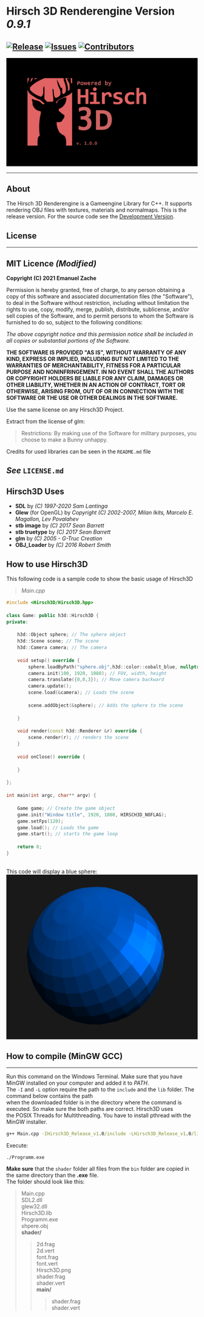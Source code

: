 # Hirsch 3D Renderengine Version *0.9.1*
[![Release](https://img.shields.io/github/tag/hackfleisch1337/Hirsch3D_Release_v1.0.svg)](https://github.com/hackfleisch1337/Hirsch3D_Release_v1.0/tags)
[![Issues](https://img.shields.io/github/issues/hackfleisch1337/Hirsch3D_Release_v1.0.svg)](https://github.com/hackfleisch1337/Hirsch3D_Release_v1.0/issues)
[![Contributors](https://img.shields.io/github/contributors/hackfleisch1337/Hirsch3D_Release_v1.0.svg)](https://github.com/hackfleisch1337/Hirsch3D_Release_v1.0/graphs/contributors)
---
![Hirsch3D.png](md/Hirsch3D.png)

---
## About
The Hirsch 3D Renderengine is a Gameengine Library for C++.
It supports rendering OBJ files with textures, materials and normalmaps.
This is the release version. For the source code see the [Development Version](https://github.com/hackfleisch1337/Hirsch3D_Develop_Version).
## License
---
## MIT Licence *(Modified)*

**Copyright (C) 2021 Emanuel Zache**

Permission is hereby granted, free of charge, to any person obtaining a copy of this software and associated documentation
files (the "Software"), to deal in the Software without restriction, including without limitation the 
rights to use, copy, modify, merge, publish, distribute, sublicense, and/or sell copies of the Software, and to permit 
persons to whom the Software is furnished to do so, subject to the following conditions:

*The above copyright notice and this permission notice shall be included in 
all copies or substantial portions of the Software.*

**THE SOFTWARE IS PROVIDED "AS IS", WITHOUT WARRANTY OF ANY KIND, EXPRESS OR IMPLIED,
INCLUDING BUT NOT LIMITED TO THE WARRANTIES OF MERCHANTABILITY, FITNESS FOR A PARTICULAR PURPOSE AND NONINFRINGEMENT.
IN NO EVENT SHALL THE AUTHORS OR COPYRIGHT HOLDERS BE LIABLE FOR ANY CLAIM, DAMAGES OR OTHER LIABILITY, WHETHER IN AN ACTION OF CONTRACT, TORT
OR OTHERWISE, ARISING FROM, OUT OF OR IN CONNECTION WITH THE SOFTWARE OR THE USE OR OTHER DEALINGS IN THE SOFTWARE.**

Use the same license on any Hirsch3D Project.

Extract from the license of glm:
> Restrictions:
> By making use of the Software for military purposes, you choose to make a
> Bunny unhappy.

Credits for used libraries can be seen in the ```README.md``` file

*See* ```LICENSE.md```
---
## Hirsch3D Uses
* **SDL** by *(C) 1997-2020 Sam Lantinga*
* **Glew** (for OpenGL) by *Copyright (C) 2002-2007, Milan Ikits,
                Marcelo E. Magallon,
                Lev Povalahev*
* **stb image** by *(C) 2017 Sean Barrett*
* **stb truetype** by *(C) 2017 Sean Barrett*
* **glm** by *(C) 2005 - G-Truc Creation*
* **OBJ_Loader** by *(C) 2016 Robert Smith* 

## How to use Hirsch3D
This following code is a sample code to show the basic usage of Hirsch3D

> *Main.cpp*
```C++
#include <Hirsch3D/Hirsch3D.hpp>

class Game: public h3d::Hirsch3D {
private:

    h3d::Object sphere; // The sphere object
    h3d::Scene scene; // The scene
    h3d::Camera camera; // The camera

    void setup() override {
        sphere.loadByPath("sphere.obj",h3d::color::cobalt_blue, nullptr, nullptr, nullptr); // nullptr = no texture
        camera.init(100, 1920, 1080); // FOV, width, height
        camera.translate({0,0,3}); // Move camera backward
        camera.update();
        scene.load(&camera); // Loads the scene

        scene.addObject(&sphere); // Adds the sphere to the scene

    }

    void render(const h3d::Renderer &r) override {
        scene.render(r); // renders the scene
    }

    void onClose() override {

    }

};

int main(int argc, char** argv) {

    Game game; // Create the game object
    game.init("Window title", 1920, 1080, HIRSCH3D_NOFLAG);
    game.setFps(120);
    game.load(); // Loads the game
    game.start(); // starts the game loop

    return 0;
}
```
<br>This code will display a blue sphere: <br>
![Sphere](md/sphere.png)

## How to compile (MinGW GCC)
---
Run this command on the Windows Terminal. Make sure that you have MinGW installed on your computer and added it to *PATH*. <br>
The `-I` and `-L` option require the path to the `include` and the `lib` folder. The command below contains the path <br>
when the downloaded folder is in the directory where the command is executed. So make sure the both paths are correct. Hirsch3D uses <br>
the POSIX Threads for Multithreading. You have to install pthread with the MinGW installer.
```bat
g++ Main.cpp -IHirsch3D_Release_v1.0/include -LHirsch3D_Release_v1.0/lib -lglew32 -lSDL2main -lopengl32 -lHirsch3D -lpthread -oProgramm.exe
```
Execute:
```
./Programm.exe
```
**Make sure** that the ```shader``` folder all files from the ```bin``` folder are copied in the same directory than the **.exe** file.<br>
The folder should look like this:
> Main.cpp <br>
> SDL2.dll <br>
> glew32.dll<br>
> Hirsch3D.lib<br>
> Programm.exe<br>
> shpere.obj<br>
> **shader/**
>> 2d.frag<br>
>> 2d.vert<br>
>> font.frag<br>
>> font.vert<br>
>> Hirsch3D.png<br>
>> shader.frag<br>
>> shader.vert<br>
>> **main/**
>>> shader.frag<br>
>>> shader.vert
